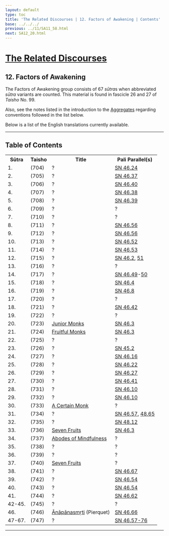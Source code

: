 ```yaml
---
layout: default
type: toc
title: 'The Related Discourses | 12. Factors of Awakening | Contents'
base: ../../../
previous: ../11/SA11_58.html
next: SA12_20.html
---
```


<h1><a href="../index.html">The Related Discourses</a></h1>
<h2>12. Factors of Awakening</h2>

<div class="intro"><p>The Factors of Awakening group consists of 67 <em>sūtra</em>s when abbreviated <em>sūtra</em> variants are counted. This material is found in fascicle 26 and 27 of <cite>Taisho</cite> No. 99.</p>

<p>Also, see the notes listed in the introduction to the <a href="../01/index.html" target="_blank">Aggregates</a> regarding conventions followed in the list below.</p>

<p>Below is a list of the English translations currently available.</p></div>

<hr/>

<h2>Table of Contents</h2>

<table class="ma-toc">
  <th>Sūtra</th>
  <th>Taisho</th>
  <th>Title</th>
  <th>Pali Parallel(s)</th>
  <tr>
    <td>1.</td>
    <td>(704)</td>
    <td><a href="SA12_1.html"></a>?</td>
    <td><a href="https://suttacentral.net/sn46.24" target="_blank">SN 46.24</a></td>
  </tr>
  <tr>
    <td>2.</td>
    <td>(705)</td>
    <td><a href="SA12_2.html"></a>?</td>
    <td><a href="https://suttacentral.net/sn46.37" target="_blank">SN 46.37</a></td>
  </tr>
  <tr>
    <td>3.</td>
    <td>(706)</td>
    <td><a href="SA12_3.html"></a>?</td>
    <td><a href="https://suttacentral.net/sn46.40" target="_blank">SN 46.40</a></td>
  </tr>
  <tr>
    <td>4.</td>
    <td>(707)</td>
    <td><a href="SA12_4.html"></a>?</td>
    <td><a href="https://suttacentral.net/sn46.38" target="_blank">SN 46.38</a></td>
  </tr>
  <tr>
    <td>5.</td>
    <td>(708)</td>
    <td><a href="SA12_5.html"></a>?</td>
    <td><a href="https://suttacentral.net/sn46.39" target="_blank">SN 46.39</a></td>
  </tr>
  <tr>
    <td>6.</td>
    <td>(709)</td>
    <td><a href="SA12_6.html"></a>?</td>
    <td><a href="https://suttacentral.net/" target="_blank"></a>?</td>
  </tr>
  <tr>
    <td>7.</td>
    <td>(710)</td>
    <td><a href="SA12_7.html"></a>?</td>
    <td><a href="https://suttacentral.net/" target="_blank"></a>?</td>
  </tr>
  <tr>
    <td>8.</td>
    <td>(711)</td>
    <td><a href="SA12_8.html"></a>?</td>
    <td><a href="https://suttacentral.net/sn46.56" target="_blank">SN 46.56</a></td>
  </tr>
  <tr>
    <td>9.</td>
    <td>(712)</td>
    <td><a href="SA12_9.html"></a>?</td>
    <td><a href="https://suttacentral.net/sn46.56" target="_blank">SN 46.56</a></td>
  </tr>
  <tr>
    <td>10.</td>
    <td>(713)</td>
    <td><a href="SA12_10.html"></a>?</td>
    <td><a href="https://suttacentral.net/sn46.52" target="_blank">SN 46.52</a></td>
  </tr>
  <tr>
    <td>11.</td>
    <td>(714)</td>
    <td><a href="SA12_11.html"></a>?</td>
    <td><a href="https://suttacentral.net/sn46.53" target="_blank">SN 46.53</a></td>
  </tr>
  <tr>
    <td>12.</td>
    <td>(715)</td>
    <td><a href="SA12_12.html"></a>?</td>
    <td><a href="https://suttacentral.net/sn46.2" target="_blank">SN 46.2</a>, <a href="https://suttacentral.net/sn46.51" target="_blank">51</a></td>
  </tr>
  <tr>
    <td>13.</td>
    <td>(716)</td>
    <td><a href="SA12_13.html"></a>?</td>
    <td><a href="https://suttacentral.net/" target="_blank"></a>?</td>
  </tr>
  <tr>
    <td>14.</td>
    <td>(717)</td>
    <td><a href="SA12_14.html"></a>?</td>
    <td><a href="https://suttacentral.net/sn46.49" target="_blank">SN 46.49</a>-<a href="https://suttacentral.net/sn46.50" target="_blank">50</a></td>
  </tr>
  <tr>
    <td>15.</td>
    <td>(718)</td>
    <td><a href="SA12_15.html"></a>?</td>
    <td><a href="https://suttacentral.net/sn46.4" target="_blank">SN 46.4</a></td>
  </tr>
  <tr>
    <td>16.</td>
    <td>(719)</td>
    <td><a href="SA12_16.html"></a>?</td>
    <td><a href="https://suttacentral.net/sn46.8" target="_blank">SN 46.8</a></td>
  </tr>
  <tr>
    <td>17.</td>
    <td>(720)</td>
    <td><a href="SA12_17.html"></a>?</td>
    <td><a href="https://suttacentral.net/" target="_blank"></a>?</td>
  </tr>
  <tr>
    <td>18.</td>
    <td>(721)</td>
    <td><a href="SA12_18.html"></a>?</td>
    <td><a href="https://suttacentral.net/sn46.42" target="_blank">SN 46.42</a><!-- MA 58, EA 39.7--></td>
  </tr>
  <tr>
    <td>19.</td>
    <td>(722)</td>
    <td><a href="SA12_19.html"></a>?</td>
    <td><a href="https://suttacentral.net/" target="_blank"></a>?<!--EA 39.8--></td>
  </tr>
  <tr>
    <td>20.</td>
    <td>(723)</td>
    <td><a href="SA12_20.html">Junior Monks</a></td>
    <td><a href="https://suttacentral.net/sn46.3" target="_blank">SN 46.3</a></td>
  </tr>
  <tr>
    <td>21.</td>
    <td>(724)</td>
    <td><a href="SA12_21.html">Fruitful Monks</a></td>
    <td><a href="https://suttacentral.net/sn46.3" target="_blank">SN 46.3</a></td>
  </tr>
  <tr>
    <td>22.</td>
    <td>(725)</td>
    <td><a href="SA12_22.html"></a>?</td>
    <td><a href="https://suttacentral.net/" target="_blank"></a>?</td>
  </tr>
  <tr>
    <td>23.</td>
    <td>(726)</td>
    <td><a href="SA12_23.html"></a>?</td>
    <td><a href="https://suttacentral.net/sn45.2" target="_blank">SN 45.2</a></td>
  </tr>
  <tr>
    <td>24.</td>
    <td>(727)</td>
    <td><a href="SA12_24.html"></a>?</td>
    <td><a href="https://suttacentral.net/sn46.16" target="_blank">SN 46.16</a><!--EA 39.6--></td>
  </tr>
  <tr>
    <td>25.</td>
    <td>(728)</td>
    <td><a href="SA12_25.html"></a>?</td>
    <td><a href="https://suttacentral.net/sn46.22" target="_blank">SN 46.22</a></td>
  </tr>
  <tr>
    <td>26.</td>
    <td>(729)</td>
    <td><a href="SA12_26.html"></a>?</td>
    <td><a href="https://suttacentral.net/sn46.27" target="_blank">SN 46.27</a></td>
  </tr>
  <tr>
    <td>27.</td>
    <td>(730)</td>
    <td><a href="SA12_27.html"></a>?</td>
    <td><a href="https://suttacentral.net/sn46.41" target="_blank">SN 46.41</a></td>
  </tr>
  <tr>
    <td>28.</td>
    <td>(731)</td>
    <td><a href="SA12_28.html"></a>?</td>
    <td><a href="https://suttacentral.net/sn46.10" target="_blank">SN 46.10</a></td>
  </tr>
  <tr>
    <td>29.</td>
    <td>(732)</td>
    <td><a href="SA12_29.html"></a>?</td>
    <td><a href="https://suttacentral.net/sn46.10" target="_blank">SN 46.10</a></td>
  </tr>
  <tr>
    <td>30.</td>
    <td>(733)</td>
    <td><a href="SA12_30.html">A Certain Monk</a></td>
    <td><a href="https://suttacentral.net/" target="_blank"></a>?</td>
  </tr>
  <tr>
    <td>31.</td>
    <td>(734)</td>
    <td><a href="SA12_31.html"></a>?</td>
    <td><a href="https://suttacentral.net/sn46.57" target="_blank">SN 46.57</a>, <a href="https://suttacentral.net/sn48.65" target="_blank">48.65</a></td>
  </tr>
  <tr>
    <td>32.</td>
    <td>(735)</td>
    <td><a href="SA12_32.html"></a>?</td>
    <td><a href="https://suttacentral.net/sn48.12" target="_blank">SN 48.12</a></td>
  </tr>
  <tr>
    <td>33.</td>
    <td>(736)</td>
    <td><a href="SA12_33.html">Seven Fruits</a></td>
    <td><a href="https://suttacentral.net/sn46.3" target="_blank">SN 46.3</a></td>
  </tr>
  <tr>
    <td>34.</td>
    <td>(737)</td>
    <td><a href="SA12_34.html">Abodes of Mindfulness</a></td>
    <td><a href="https://suttacentral.net/" target="_blank"></a>?</td>
  </tr>
  <tr>
    <td>35.</td>
    <td>(738)</td>
    <td><a href="SA12_35.html"></a>?</td>
    <td><a href="https://suttacentral.net/" target="_blank"></a>?</td>
  </tr>
  <tr>
    <td>36.</td>
    <td>(739)</td>
    <td><a href="SA12_36.html"></a>?</td>
    <td><a href="https://suttacentral.net/" target="_blank"></a>?</td>
  </tr>
  <tr>
    <td>37.</td>
    <td>(740)</td>
    <td><a href="SA12_37.html">Seven Fruits</a></td>
    <td><a href="https://suttacentral.net/" target="_blank"></a>?</td>
  </tr>
  <tr>
    <td>38.</td>
    <td>(741)</td>
    <td><a href="SA12_38.html"></a>?</td>
    <td><a href="https://suttacentral.net/sn46.67" target="_blank">SN 46.67</a></td>
  </tr>
  <tr>
    <td>39.</td>
    <td>(742)</td>
    <td><a href="SA12_39.html"></a>?</td>
    <td><a href="https://suttacentral.net/sn46.54" target="_blank">SN 46.54</a></td>
  </tr>
  <tr>
    <td>40.</td>
    <td>(743)</td>
    <td><a href="SA12_40.html"></a>?</td>
    <td><a href="https://suttacentral.net/sn46.54" target="_blank">SN 46.54</a></td>
  </tr>
  <tr>
    <td>41.</td>
    <td>(744)</td>
    <td><a href="SA12_41.html"></a>?</td>
    <td><a href="https://suttacentral.net/sn46.62" target="_blank">SN 46.62</a></td>
  </tr>
  <tr>
    <td>42-45.</td>
    <td>(745)</td>
    <td><a href="SA12_42-45.html"></a>?</td>
    <td><a href="https://suttacentral.net/" target="_blank"></a>?</td>
  </tr>
  <tr>
    <td>46.</td>
    <td>(746)</td>
    <td><a href="https://suttacentral.net/sa746/en/pierquet" target="_blank">Ānāpānasmṛti</a> (Pierquet)</td>
    <td><a href="https://suttacentral.net/sn46.66" target="_blank">SN 46.66</a></td>
  </tr>
  <tr>
    <td>47-67.</td>
    <td>(747)</td>
    <td><a href="SA12_47-67.html"></a>?</td>
    <td><a href="https://suttacentral.net/sn46.57-76" target="_blank">SN 46.57-76</a></td>
  </tr>
</table>

<hr/>